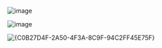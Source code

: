 ![image](https://github.com/user-attachments/assets/7649d25b-8a8b-408e-922f-4c29af0cacf0)

![image](https://github.com/user-attachments/assets/71744fb2-8689-4d95-91d1-5926d812f5aa)

![{C0B27D4F-2A50-4F3A-8C9F-94C2FF45E75F}](https://github.com/user-attachments/assets/cbf5b448-7d9c-4f1a-b487-9dd1e480c5de)
